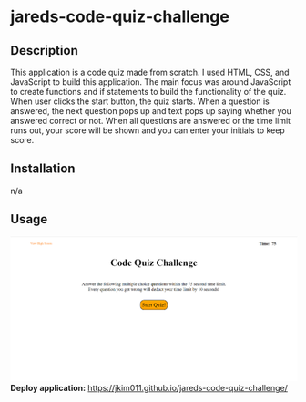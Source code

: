 # jareds-code-quiz-challenge

## Description

This application is a code quiz made from scratch. I used HTML, CSS, and JavaScript to build this application. The main focus was around JavaScript to create functions and if statements to build the functionality of the quiz. When user clicks the start button, the quiz starts. When a question is answered, the next question pops up and text pops up saying whether you answered correct or not. When all questions are answered or the time limit runs out, your score will be shown and you can enter your initials to keep score.

## Installation

n/a

## Usage

![](./assets/module4challengescreenshot.PNG) <br>
**Deploy application:** https://jkim011.github.io/jareds-code-quiz-challenge/